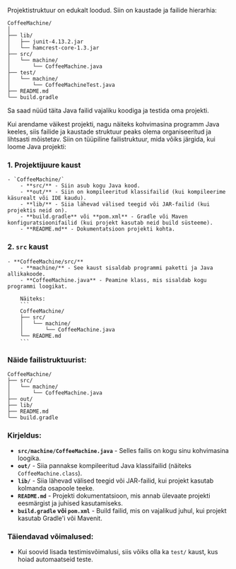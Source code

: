 Projektistruktuur on edukalt loodud. Siin on kaustade ja failide hierarhia:

```
CoffeeMachine/
│
├── lib/
│   ├── junit-4.13.2.jar
│   └── hamcrest-core-1.3.jar
├── src/
│   └── machine/
│       └── CoffeeMachine.java
├── test/
│   └── machine/
│       └── CoffeeMachineTest.java
├── README.md
└── build.gradle
```

Sa saad nüüd täita Java failid vajaliku koodiga ja testida oma projekti.


Kui arendame väikest projekti, nagu näiteks kohvimasina programm Java keeles, siis failide ja kaustade struktuur peaks olema organiseeritud ja lihtsasti mõistetav. Siin on tüüpiline failistruktuur, mida võiks järgida, kui loome Java projekti:

### 1. **Projektijuure kaust**
    - `CoffeeMachine/`
        - **src/** - Siin asub kogu Java kood.
        - **out/** - Siin on kompileeritud klassifailid (kui kompileerime käsurealt või IDE kaudu).
        - **lib/** - Siia lähevad välised teegid või JAR-failid (kui projektis neid on).
        - **build.gradle** või **pom.xml** - Gradle või Maven konfiguratsioonifailid (kui projekt kasutab neid build süsteeme).
        - **README.md** - Dokumentatsioon projekti kohta.

### 2. **`src` kaust**
    - **CoffeeMachine/src/**
        - **machine/** - See kaust sisaldab programmi paketti ja Java allikakoode.
        - **CoffeeMachine.java** - Peamine klass, mis sisaldab kogu programmi loogikat.
        
        Näiteks:
        ```
        CoffeeMachine/
        ├── src/
        │   └── machine/
        │       └── CoffeeMachine.java
        └── README.md
        ```

### Näide failistruktuurist:

```
CoffeeMachine/
├── src/
│   └── machine/
│       └── CoffeeMachine.java
├── out/
├── lib/
├── README.md
└── build.gradle
```

### Kirjeldus:
- **`src/machine/CoffeeMachine.java`** - Selles failis on kogu sinu kohvimasina loogika.
- **`out/`** - Siia pannakse kompileeritud Java klassifailid (näiteks `CoffeeMachine.class`).
- **`lib/`** - Siia lähevad välised teegid või JAR-failid, kui projekt kasutab kolmanda osapoole teeke.
- **`README.md`** - Projekti dokumentatsioon, mis annab ülevaate projekti eesmärgist ja juhised kasutamiseks.
- **`build.gradle` või `pom.xml`** - Build failid, mis on vajalikud juhul, kui projekt kasutab Gradle'i või Mavenit.

### Täiendavad võimalused:
- Kui soovid lisada testimisvõimalusi, siis võiks olla ka `test/` kaust, kus hoiad automaatseid teste.

